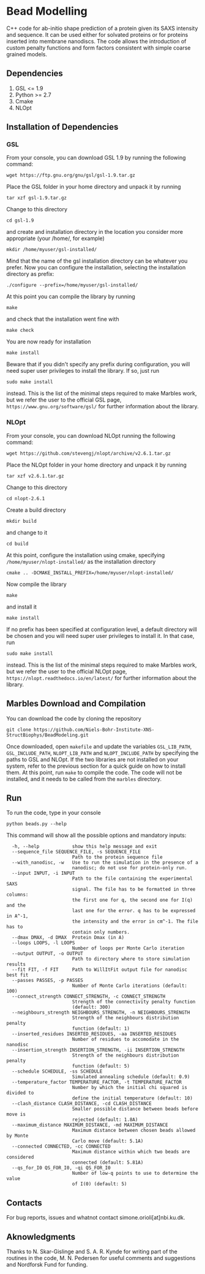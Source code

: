 # Bead Modelling
C++ code for ab-initio shape prediction of a protein given its SAXS intensity and sequence. It can be used either for solvated proteins or for proteins inserted into membrane nanodiscs. The code allows the introduction of custom penalty functions and form factors consistent with simple coarse grained models.

## Dependencies
1. GSL <= 1.9
2. Python >= 2.7
3. Cmake
4. NLOpt

## Installation of Dependencies
### GSL
From your console, you can download GSL 1.9 by running the following command:
```
wget https://ftp.gnu.org/gnu/gsl/gsl-1.9.tar.gz
```
Place the GSL folder in your home directory and unpack it by running
```
tar xzf gsl-1.9.tar.gz
```
Change to this directory
```
cd gsl-1.9
```
and create and installation directory in the location you consider more appropriate (your /home/, for example)
```
mkdir /home/myuser/gsl-installed/
```
Mind that the name of the gsl installation directory can be whatever you prefer. Now you can configure the installation, selecting the installation directory as prefix:
```
./configure --prefix=/home/myuser/gsl-installed/
```
At this point you can compile the library by running
```
make
```
and check that the installation went fine with
```
make check
```
You are now ready for installation
```
make install
```
Beware that if you didn't specify any prefix during configuration, you will need super user privileges to install the library. If so, just run
```
sudo make install
```
instead. This is the list of the minimal steps required to make Marbles work, but we refer the user to the official GSL page, `https://www.gnu.org/software/gsl/` for further information about the library. 

### NLOpt
From your console, you can download NLOpt running the following command:
```
wget https://github.com/stevengj/nlopt/archive/v2.6.1.tar.gz
```
Place the NLOpt folder in your home directory and unpack it by running
```
tar xzf v2.6.1.tar.gz
```
Change to this directory
```
cd nlopt-2.6.1
```
Create a build directory
```
mkdir build
```
and change to it
```
cd build
```
At this point, configure the installation using cmake, specifying `/home/myuser/nlopt-installed/` as the installation directory
```
cmake .. -DCMAKE_INSTALL_PREFIX=/home/myuser/nlopt-installed/
```
Now compile the library
```
make
```
and install it
```
make install
```
If no prefix has been specified at configuration level, a default directory will be chosen and you will need super user privileges to install it. In that case, run 
```
sudo make install
```
instead. This is the list of the minimal steps required to make Marbles work, but we refer the user to the official NLOpt page, `https://nlopt.readthedocs.io/en/latest/` for further information about the library. 

## Marbles Download and Compilation
You can download the code by cloning the repository
```
git clone https://github.com/Niels-Bohr-Institute-XNS-StructBiophys/BeadModeling.git
```
Once downloaded, open `makefile` and update the variables `GSL_LIB_PATH`, `GSL_INCLUDE_PATH`, `NLOPT_LIB_PATH` and `NLOPT_INCLUDE_PATH` by specifying the paths to GSL and NLOpt. If the two libraries are not installed on your system, refer to the previous section for a quick guide on how to install them. At this point, run `make` to compile the code. The code will not be installed, and it needs to be called from the `marbles` directory. 

## Run
To run the code, type in your console
```
python beads.py --help
```
This command will show all the possible options and mandatory inputs:
```
  -h, --help            show this help message and exit
  --sequence_file SEQUENCE_FILE, -s SEQUENCE_FILE
                        Path to the protein sequence file
  --with_nanodisc, -w   Use to run the simulation in the presence of a
                        nanodisc; do not use for protein-only run.
  --input INPUT, -i INPUT
                        Path to the file containing the experimental SAXS
                        signal. The file has to be formatted in three columns:
                        the first one for q, the second one for I(q) and the
                        last one for the error. q has to be expressed in A^-1,
                        the intensity and the error in cm^-1. The file has to
                        contain only numbers.
  --dmax DMAX, -d DMAX  Protein Dmax (in A)
  --loops LOOPS, -l LOOPS
                        Number of loops per Monte Carlo iteration
  --output OUTPUT, -o OUTPUT
                        Path to directory where to store simulation results
  --fit FIT, -f FIT     Path to WillItFit output file for nanodisc best fit
  --passes PASSES, -p PASSES
                        Number of Monte Carlo iterations (default: 100)
  --connect_strength CONNECT_STRENGTH, -c CONNECT_STRENGTH
                        Strength of the connectivity penalty function
                        (default: 300)
  --neighbours_strength NEIGHBOURS_STRENGTH, -n NEIGHBOURS_STRENGTH
                        Strength of the neighbours distribution penalty
                        function (default: 1)
  --inserted_residues INSERTED_RESIDUES, -aa INSERTED_RESIDUES
                        Number of residues to accomodate in the nanodisc
  --insertion_strength INSERTION_STRENGTH, -ii INSERTION_STRENGTH
                        Strength of the neighbours distribution penalty
                        function (default: 5)
  --schedule SCHEDULE, -ss SCHEDULE
                        Simulated annealing schedule (default: 0.9)
  --temperature_factor TEMPERATURE_FACTOR, -t TEMPERATURE_FACTOR
                        Number by which the initial chi squared is divided to
                        define the initial temperature (default: 10)
  --clash_distance CLASH_DISTANCE, -cd CLASH_DISTANCE
                        Smaller possible distance between beads before move is
                        rejected (default: 1.8A)
  --maximum_distance MAXIMUM_DISTANCE, -md MAXIMUM_DISTANCE
                        Maximum distance between chosen beads allowed by Monte
                        Carlo move (default: 5.1A)
  --connected CONNECTED, -cc CONNECTED
                        Maximum distance within which two beads are considered
                        connected (default: 5.81A)
  --qs_for_I0 QS_FOR_I0, -qi QS_FOR_I0
                        Number of low-q points to use to determine the value
                        of I(0) (default: 5)
```

## Contacts
For bug reports, issues and whatnot contact simone.orioli[at]nbi.ku.dk.

## Aknowledgments
Thanks to N. Skar-Gislinge and S. A. R. Kynde for writing part of the routines in the code, M. N. Pedersen for useful comments and suggestions and Nordforsk Fund for funding.  
